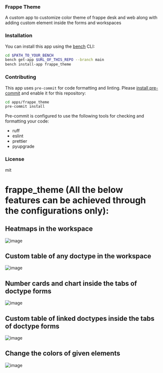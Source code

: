 ### Frappe Theme

A custom app to customize color theme of frappe desk and web along with adding custom element inside the forms and workspaces

### Installation

You can install this app using the [bench](https://github.com/frappe/bench) CLI:

```bash
cd $PATH_TO_YOUR_BENCH
bench get-app $URL_OF_THIS_REPO --branch main
bench install-app frappe_theme
```

### Contributing

This app uses `pre-commit` for code formatting and linting. Please [install pre-commit](https://pre-commit.com/#installation) and enable it for this repository:

```bash
cd apps/frappe_theme
pre-commit install
```

Pre-commit is configured to use the following tools for checking and formatting your code:

- ruff
- eslint
- prettier
- pyupgrade

### License

mit
# frappe_theme (All the below features can be achieved through the configurations only):
## Heatmaps in the workspace
![image](https://github.com/user-attachments/assets/ac26b819-3df2-4697-a74d-3dfae57e6f90)

## Custom table of any doctype in the workspace
![image](https://github.com/user-attachments/assets/d3b65bbf-bbbe-4fae-a5f8-a19556e5c3b6)

## Number cards and chart inside the tabs of doctype forms
![image](https://github.com/user-attachments/assets/93181000-ad65-4a90-84ab-d4ad694ab06c)

## Custom table of linked doctypes inside the tabs of doctype forms
![image](https://github.com/user-attachments/assets/b27bdb58-0e4d-489a-93ef-ec434098eca4)

## Change the colors of given elements
![image](https://github.com/user-attachments/assets/f56fca43-229a-4246-9fdb-b0e534df6f8b)

